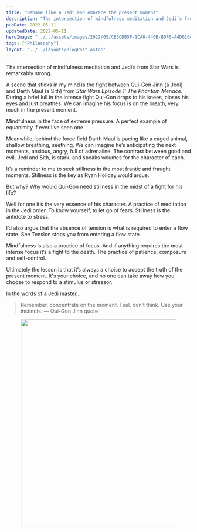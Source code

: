 ```yaml
---
title: "Behave like a Jedi and embrace the present moment"
description: "The intersection of mindfulness meditation and Jedi’s from Star Wars is remarkably strong. A scene that sticks in my mind is the fight between Qui-Gon Jinn (a Jedi) and Darth..."
pubDate: 2022-05-11
updatedDate: 2022-05-11
heroImage: "../../assets/images/2022/05/CE5CDB5F-1CA8-440B-BDF6-A4D6164E3DAA.jpeg"
tags: ["Philosophy"]
layout: '../../layouts/BlogPost.astro'
---
```


<p>The intersection of mindfulness meditation and Jedi’s from Star Wars is remarkably strong.</p><p>A scene that sticks in my mind is the fight between Qui-Gon Jinn (a Jedi) and Darth Maul (a Sith) from <em>Star Wars Episode 1: The Phantom Menace</em>. During a brief lull in the intense fight Qui-Gon drops to his knees, closes his eyes and just breathes. We can imagine his focus is on the breath, very much in the present moment.</p><p>Mindfulness in the face of extreme pressure. A perfect example of equanimity if ever I’ve seen one.</p><p>Meanwhile, behind the force field Darth Maul is pacing like a caged animal, shallow breathing, seething. We can imagine he’s anticipating the next moments, anxious, angry, full of adrenaline. The contrast between good and evil, Jedi and Sith, is stark, and speaks volumes for the character of each.</p><p>It’s a reminder to me to seek stillness in the most frantic and fraught moments. Stillness is the key as Ryan Holiday would argue.</p><p>But why? Why would Qui-Gon need stillness in the midst of a fight for his life?</p><p>Well for one it’s the very essence of his character. A practice of meditation in the Jedi order. To know yourself, to let go of fears. Stillness is the antidote to stress.</p><p>I’d also argue that the absence of tension is what is required to enter a flow state. See Tension stops you from entering a flow state.</p><p>Mindfulness is also a practice of focus. And if anything requires the most intense focus it’s a fight to the death. The practice of patience, composure and self-control.</p><p>Ultimately the lesson is that it’s always a choice to accept the truth of the present moment. It's your choice, and no one can take away how you choose to respond to a stimulus or stressor.</p><p>In the words of a Jedi master…</p><blockquote>Remember, concentrate on the moment. Feel, don’t think. Use your instincts. — Qui-Gon Jinn quote</blockquote><figure class="kg-card kg-image-card"><img src="/src/assets/images/2022/05/31CC68A6-02F0-4780-A6A5-9728F2C32D8B.jpeg" class="kg-image" alt loading="lazy" width="702" height="563" srcset="/src/assets/images/size/w600/2022/05/31CC68A6-02F0-4780-A6A5-9728F2C32D8B.jpeg 600w, /src/assets/images/2022/05/31CC68A6-02F0-4780-A6A5-9728F2C32D8B.jpeg 702w"></figure>